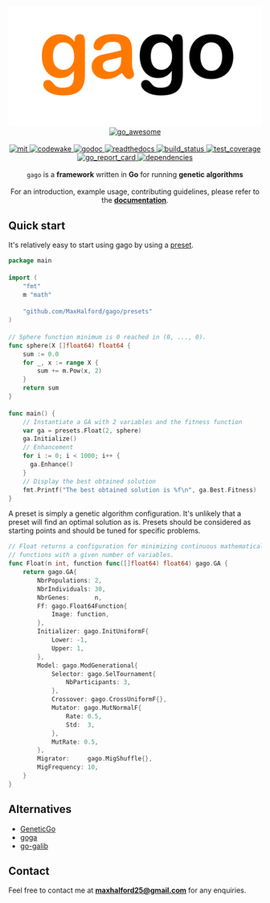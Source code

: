 <div align="center">
  <!-- Logo -->
   <img src="docs/img/logo.png" alt="logo"/>
</div>

<div align="center">
  <!-- Go awesome -->
  <a href="https://github.com/sindresorhus/awesome">
    <img src="https://cdn.rawgit.com/sindresorhus/awesome/d7305f38d29fed78fa85652e3a63e154dd8e8829/media/badge.svg" alt="go_awesome" />
  </a>
</div>

<br/>

<div align="center">
  <!-- License -->
  <a href="https://opensource.org/licenses/MIT">
    <img src="http://img.shields.io/:license-mit-ff69b4.svg?style=flat-square" alt="mit"/>
  </a>
  <!-- CodeWake -->
  <a href="https://www.codewake.com/p/gago">
    <img src="https://www.codewake.com/badges/codewake2.svg" alt="codewake"/>
  </a>
  <!-- godoc -->
  <a href="https://godoc.org/github.com/MaxHalford/gago">
    <img src="https://img.shields.io/badge/godoc-reference-blue.svg?style=flat-square" alt="godoc" />
  </a>
  <!-- readthedocs -->
  <a href="http://gago.readthedocs.io/">
    <img src="https://img.shields.io/badge/docs-latest-blue.svg?style=flat-square" alt="readthedocs" />
  </a>
  <!-- Build status -->
  <a href="https://img.shields.io/travis/MaxHalford/gago">
    <img src="https://img.shields.io/travis/MaxHalford/gago.svg?style=flat-square" alt="build_status" />
  </a>
  <!-- Test coverage -->
  <a href="https://coveralls.io/github/MaxHalford/gago?branch=master">
    <img src="https://coveralls.io/repos/github/MaxHalford/gago/badge.svg?branch=master&style=flat-square" alt="test_coverage" />
  </a>
  <!-- Go report card -->
  <a href="https://goreportcard.com/report/github.com/MaxHalford/gago">
    <img src="https://goreportcard.com/badge/github.com/MaxHalford/gago?style=flat-square" alt="go_report_card" />
  </a>
  <!-- Dependencies -->
  <a href="https://godoc.org/github.com/MaxHalford/gago?imports">
    <img src="https://img.shields.io/badge/dependencies-none-brightgreen.svg?style=flat-square" alt="dependencies" />
  </a>
</div>

<br/>

<div align="center"><code>gago</code> is a <b>framework</b> written in <b>Go</b> for running <b>genetic algorithms</b></div>

<br/>

<div align="center">For an introduction, example usage, contributing guidelines, please refer to the <a href="http://gago.readthedocs.io/"><b>documentation</b></a>.</div>

## Quick start

It's relatively easy to start using gago by using a [preset](http://gago.readthedocs.io/en/latest/usage/#presets).

```go
package main

import (
    "fmt"
    m "math"

    "github.com/MaxHalford/gago/presets"
)

// Sphere function minimum is 0 reached in (0, ..., 0).
func sphere(X []float64) float64 {
    sum := 0.0
    for _, x := range X {
        sum += m.Pow(x, 2)
    }
    return sum
}

func main() {
    // Instantiate a GA with 2 variables and the fitness function
    var ga = presets.Float(2, sphere)
    ga.Initialize()
    // Enhancement
    for i := 0; i < 1000; i++ {
      ga.Enhance()
    }
    // Display the best obtained solution
    fmt.Printf("The best obtained solution is %f\n", ga.Best.Fitness)
}
```

A preset is simply a genetic algorithm configuration. It's unlikely that a preset will find an optimal solution as is. Presets should be considered as starting points and should be tuned for specific problems.

```go
// Float returns a configuration for minimizing continuous mathematical
// functions with a given number of variables.
func Float(n int, function func([]float64) float64) gago.GA {
    return gago.GA{
        NbrPopulations: 2,
        NbrIndividuals: 30,
        NbrGenes:       n,
        Ff: gago.Float64Function{
            Image: function,
        },
        Initializer: gago.InitUniformF{
            Lower: -1,
            Upper: 1,
        },
        Model: gago.ModGenerational{
            Selector: gago.SelTournament{
                NbParticipants: 3,
            },
            Crossover: gago.CrossUniformF{},
            Mutator: gago.MutNormalF{
                Rate: 0.5,
                Std:  3,
            },
            MutRate: 0.5,
        },
        Migrator:     gago.MigShuffle{},
        MigFrequency: 10,
    }
}
```

## Alternatives

- [GeneticGo](https://github.com/handcraftsman/GeneticGo)
- [goga](https://github.com/tomcraven/goga)
- [go-galib](https://github.com/thoj/go-galib)

## Contact

Feel free to contact me at **maxhalford25@gmail.com** for any enquiries.
